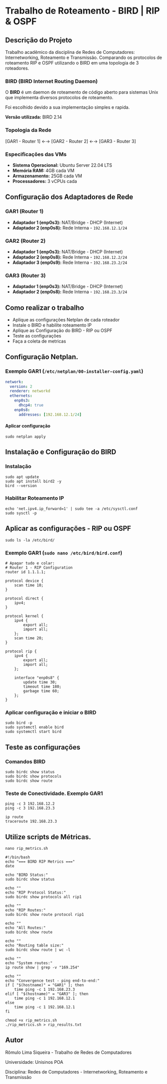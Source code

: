 # Trabalho de Roteamento - BIRD | RIP & OSPF

## Descrição do Projeto
Trabalho acadêmico da disciplina de Redes de Computadores: Internetworking, Roteamento e Transmissão. Comparando os protocolos de roteamento RIP e OSPF utilizando o BIRD em uma topologia de 3 roteadores.

### BIRD (BIRD Internet Routing Daemon)

O **BIRD** é um daemon de roteamento de código aberto para sistemas Unix que implementa diversos protocolos de roteamento.

Foi escolhido devido a sua implementação simples e rapida.

**Versão utilizada:** BIRD 2.14

### Topologia da Rede

[GAR1 - Router 1] ←→ [GAR2 - Router 2] ←→ [GAR3 - Router 3]

### Especificações das VMs
- **Sistema Operacional:** Ubuntu Server 22.04 LTS
- **Memória RAM:** 4GB cada VM
- **Armazenamento:** 25GB cada VM
- **Processadores:** 3 vCPUs cada

## Configuração dos Adaptadores de Rede

### GAR1 (Router 1)
- **Adaptador 1 (enp0s3):** NAT/Bridge - DHCP (Internet)
- **Adaptador 2 (enp0s8):** Rede Interna - `192.168.12.1/24`

### GAR2 (Router 2) 
- **Adaptador 1 (enp0s3):** NAT/Bridge - DHCP (Internet)
- **Adaptador 2 (enp0s8):** Rede Interna - `192.168.12.2/24`
- **Adaptador 3 (enp0s9):** Rede Interna - `192.168.23.2/24`

### GAR3 (Router 3)
- **Adaptador 1 (enp0s3):** NAT/Bridge - DHCP (Internet)
- **Adaptador 2 (enp0s8):** Rede Interna - `192.168.23.3/24`

## Como realizar o trabalho

- Aplique as configurações Netplan de cada roteador
- Instale o BIRD e habilite roteamento IP
- Aplique as Configuração do BIRD - RIP ou OSPF
- Teste as configurações
- Faça a coleta de metricas

## Configuração Netplan.
### Exemplo GAR1 (`/etc/netplan/00-installer-config.yaml`)
```yaml
network:
  version: 2
  renderer: networkd
  ethernets:
    enp0s3:
      dhcp4: true
    enp0s8:
      addresses: [192.168.12.1/24]
```

#### Aplicar configuração
```
sudo netplan apply
```

## Instalação e Configuração do BIRD
### Instalação 
```
sudo apt update
sudo apt install bird2 -y
bird --version
```

### Habilitar Roteamento IP
```
echo 'net.ipv4.ip_forward=1' | sudo tee -a /etc/sysctl.conf
sudo sysctl -p
```

## Aplicar as configurações - RIP ou OSPF
```
sudo ls -la /etc/bird/
```

### Exemplo GAR1 (`sudo nano /etc/bird/bird.conf`)
```
# Apagar tudo e colar:
# Router 1 - RIP Configuration
router id 1.1.1.1;

protocol device {
    scan time 10;
}

protocol direct {
    ipv4;
}

protocol kernel {
    ipv4 {
        export all;
        import all;
    };
    scan time 20;
}

protocol rip {
    ipv4 {
        export all;
        import all;
    };
    
    interface "enp0s8" {
        update time 30;
        timeout time 180;
        garbage time 60;
    };
}
```

### Aplicar configuração e iniciar o BIRD
```
sudo bird -p
sudo systemctl enable bird
sudo systemctl start bird
```

## Teste as configurações
### Comandos BIRD

```
sudo birdc show status
sudo birdc show protocols
sudo birdc show route
```
### Teste de Conectividade. Exemplo GAR1

```
ping -c 3 192.168.12.2
ping -c 3 192.168.23.3 

ip route
traceroute 192.168.23.3
```
## Utilize scripts de Métricas. 
```
nano rip_metrics.sh
```

```
#!/bin/bash
echo "=== BIRD RIP Metrics ==="
date

echo "BIRD Status:"
sudo birdc show status

echo ""
echo "RIP Protocol Status:"
sudo birdc show protocols all rip1

echo ""
echo "RIP Routes:"
sudo birdc show route protocol rip1

echo ""
echo "All Routes:"
sudo birdc show route

echo ""
echo "Routing table size:"
sudo birdc show route | wc -l

echo ""
echo "System routes:"
ip route show | grep -v "169.254"

echo ""
echo "Convergence test - ping end-to-end:"
if [ "$(hostname)" = "GAR1" ]; then
    time ping -c 1 192.168.23.3
elif [ "$(hostname)" = "GAR3" ]; then
    time ping -c 1 192.168.12.1
else
    time ping -c 1 192.168.12.1
fi
```

```
chmod +x rip_metrics.sh
./rip_metrics.sh > rip_results.txt
```


## Autor
Rômulo Lima Siqueira - Trabalho de Redes de Computadores

Universidade: Unisinos POA

Disciplina: Redes de Computadores - Internetworking, Roteamento e Transmissão

